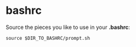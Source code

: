 # bashrc

Source the pieces you like to use in your **.bashrc**:


```source $DIR_TO_BASHRC/prompt.sh```
